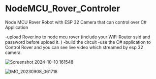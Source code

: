# NodeMCU_Rover_Controler
Node MCU Rover Robot with ESP 32 Camera that can control over C# Application

-upload Rover.ino to node mcu rover (include your WiFi Router ssid and password before upload it. )
-build the circuit
-use the C# application to Control Rover and you can see live video which streamed by esp 32 camera.

![Screenshot 2024-10-10 161548](https://github.com/user-attachments/assets/de69cc9a-50f5-4ee8-811b-f7c2709a7ed1)

![IMG_20230908_061718](https://github.com/user-attachments/assets/b8e22711-0274-48ef-918a-0ca0322c1695)
